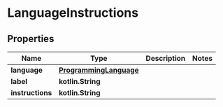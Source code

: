 
# LanguageInstructions

## Properties
Name | Type | Description | Notes
------------ | ------------- | ------------- | -------------
**language** | [**ProgrammingLanguage**](ProgrammingLanguage.md) |  | 
**label** | **kotlin.String** |  | 
**instructions** | **kotlin.String** |  | 




